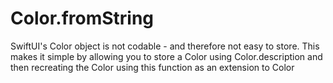 # Color.fromString
SwiftUI's Color object is not codable - and therefore not easy to store.  This makes it simple by allowing you to store a Color using Color.description and then recreating the Color using this function as an extension to Color
